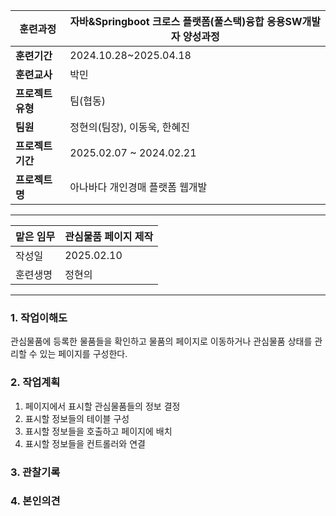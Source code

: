 
| **훈련과정**    | 자바&Springboot 크로스 플랫폼(풀스택)융합 응용SW개발자 양성과정 |
| ----------- | ----------------------------------------- |
| **훈련기간**    | 2024.10.28~2025.04.18                     |
| **훈련교사**    | 박민                                        |
| **프로젝트 유형** | 팀(협동)                                     |
| **팀원**      | 정현의(팀장), 이동욱, 한혜진                         |
| **프로젝트 기간** | 2025.02.07 ~ 2024.02.21                   |
| **프로젝트명**   | 아나바다 개인경매 플랫폼 웹개발                         |

---

| 맡은 임무 | 관심물품 페이지 제작 |
| ----- | ----------- |
| 작성일   | 2025.02.10  |
| 훈련생명  | 정현의         |

---

### 1. 작업이해도

관심물품에 등록한 물품들을 확인하고 물품의 페이지로 이동하거나 관심물품 상태를 관리할 수 있는 페이지를 구성한다.

### 2. 작업계획

1. 페이지에서 표시할 관심물품들의 정보 결정
2. 표시할 정보들의 테이블 구성
3. 표시할 정보들을 호출하고 페이지에 배치
4. 표시할 정보들을 컨트롤러와 연결
### 3. 관찰기록



### 4. 본인의견

